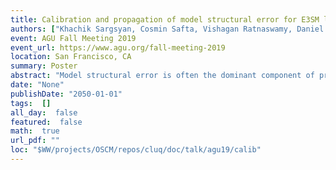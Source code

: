 ```yaml
---
title: Calibration and propagation of model structural error for E3SM land model
authors: ["Khachik Sargsyan, Cosmin Safta, Vishagan Ratnaswamy, Daniel Ricciuto"]
event: AGU Fall Meeting 2019
event_url: https://www.agu.org/fall-meeting-2019
location: San Francisco, CA
summary: Poster
abstract: "Model structural error is often the dominant component of predictive uncertainty budget in climate models. We develop a general framework for a probabilistic representation of the structural error inside the model, followed by a simultaneous calibration of physical inputs and parameters representing the structural error. The resulting embedded model-error strategy conserves physical constraints, allows meaningful predictions of a full set of output quantities of interest (QoIs), disambiguates model error from data noise, and leads to predictions with attributable uncertainties. The approach is further enhanced to include a spatio-temporal model surrogate with Karhunen-Loeve and polynomial chaos representations, providing dimensionality reduction with quantifiable uncertainty, and augmenting the predictive variance. The developed workflow is implemented in UQ Toolkit (www.sandia.gov/uqtoolkit). The method is demonstrated for E3SM (Energy Exascale Earth System Model) land model calibration given FLUXNET observations, highlighting the need for burdening physical parameters with stochasticity due to forcing factors.<br>"
date: "None"
publishDate: "2050-01-01"
tags:  []
all_day:  false
featured:  false
math:  true
url_pdf: ""
loc: "$WW/projects/OSCM/repos/cluq/doc/talk/agu19/calib"
---
```

